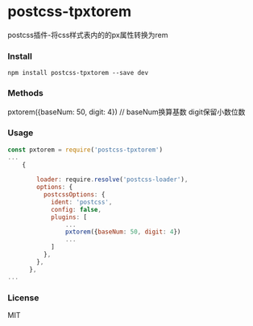 # postcss-tpxtorem
postcss插件-将css样式表内的的px属性转换为rem

### Install

```
npm install postcss-tpxtorem --save dev
```

### Methods
pxtorem({baseNum: 50, digit: 4}) // baseNum换算基数 digit保留小数位数

### Usage

```js
const pxtorem = require('postcss-tpxtorem')
...
    {
        
        loader: require.resolve('postcss-loader'),
        options: {
          postcssOptions: {
            ident: 'postcss',
            config: false,
            plugins: [
                ...
                pxtorem({baseNum: 50, digit: 4})
                ...
            ]
          },
        },
      },
...

```

### License
MIT